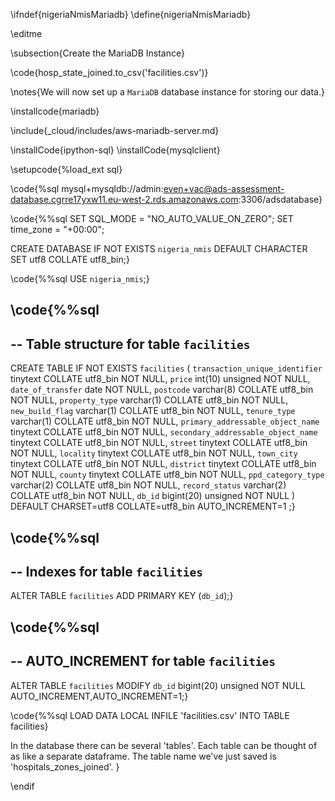 \ifndef{nigeriaNmisMariadb}
\define{nigeriaNmisMariadb}

\editme


\subsection{Create the MariaDB Instance}

\code{hosp_state_joined.to_csv('facilities.csv')}

\notes{We will now set up a `MariaDB` database instance for storing our data.}


\installcode{mariadb}

\include{_cloud/includes/aws-mariadb-server.md}


\installCode{ipython-sql}
\installCode{mysqlclient}

\setupcode{%load_ext sql}

\code{%sql mysql+mysqldb://admin:even+vac@ads-assessment-database.cgrre17yxw11.eu-west-2.rds.amazonaws.com:3306/adsdatabase}

\code{%%sql
SET SQL_MODE = "NO_AUTO_VALUE_ON_ZERO";
SET time_zone = "+00:00";

CREATE DATABASE IF NOT EXISTS `nigeria_nmis` DEFAULT CHARACTER SET utf8 COLLATE utf8_bin;}

\code{%%sql
USE `nigeria_nmis`;}


\code{%%sql
--
-- Table structure for table `facilities`
--

CREATE TABLE IF NOT EXISTS `facilities` (
  `transaction_unique_identifier` tinytext COLLATE utf8_bin NOT NULL,
  `price` int(10) unsigned NOT NULL,
  `date_of_transfer` date NOT NULL,
  `postcode` varchar(8) COLLATE utf8_bin NOT NULL,
  `property_type` varchar(1) COLLATE utf8_bin NOT NULL,
  `new_build_flag` varchar(1) COLLATE utf8_bin NOT NULL,
  `tenure_type` varchar(1) COLLATE utf8_bin NOT NULL,
  `primary_addressable_object_name` tinytext COLLATE utf8_bin NOT NULL,
  `secondary_addressable_object_name` tinytext COLLATE utf8_bin NOT NULL,
  `street` tinytext COLLATE utf8_bin NOT NULL,
  `locality` tinytext COLLATE utf8_bin NOT NULL,
  `town_city` tinytext COLLATE utf8_bin NOT NULL,
  `district` tinytext COLLATE utf8_bin NOT NULL,
  `county` tinytext COLLATE utf8_bin NOT NULL,
  `ppd_category_type` varchar(2) COLLATE utf8_bin NOT NULL,
  `record_status` varchar(2) COLLATE utf8_bin NOT NULL,
  `db_id` bigint(20) unsigned NOT NULL
) DEFAULT CHARSET=utf8 COLLATE=utf8_bin AUTO_INCREMENT=1 ;}


\code{%%sql
--
-- Indexes for table `facilities`
--
ALTER TABLE `facilities`
 ADD PRIMARY KEY (`db_id`);}
 
 \code{%%sql
--
-- AUTO_INCREMENT for table `facilities`
--
ALTER TABLE `facilities`
MODIFY `db_id` bigint(20) unsigned NOT NULL AUTO_INCREMENT,AUTO_INCREMENT=1;}


\code{%%sql
LOAD DATA LOCAL INFILE 'facilities.csv' INTO TABLE facilities}


In the database there can be several 'tables'. Each table can be thought of as like a separate dataframe. The table name we've just saved is 'hospitals_zones_joined'. 
}

\endif
